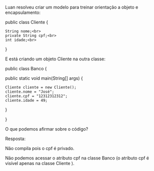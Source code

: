 Luan resolveu criar um modelo para treinar orientação a objeto e encapsulamento:

public class Cliente {

    String nome;<br>
    private String cpf;<br>
    int idade;<br>

}


E está criando um objeto Cliente na outra classe:

public class Banco {

  public static void main(String[] args) {

    Cliente cliente = new Cliente();
    cliente.nome = "José";
    cliente.cpf = "12312312312";
    cliente.idade = 49;

  }

}


O que podemos afirmar sobre o código?

Resposta:

Não compila pois o cpf é privado.

Não podemos acessar o atributo cpf na classe Banco (o atributo cpf é visível apenas na classe Cliente ).